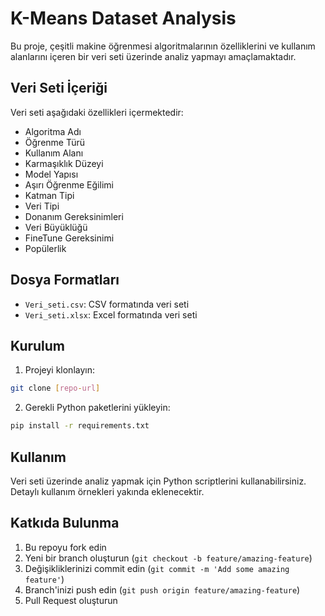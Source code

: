 # K-Means Dataset Analysis

Bu proje, çeşitli makine öğrenmesi algoritmalarının özelliklerini ve kullanım alanlarını içeren bir veri seti üzerinde analiz yapmayı amaçlamaktadır.

## Veri Seti İçeriği

Veri seti aşağıdaki özellikleri içermektedir:
- Algoritma Adı
- Öğrenme Türü
- Kullanım Alanı
- Karmaşıklık Düzeyi
- Model Yapısı
- Aşırı Öğrenme Eğilimi
- Katman Tipi
- Veri Tipi
- Donanım Gereksinimleri
- Veri Büyüklüğü
- FineTune Gereksinimi
- Popülerlik

## Dosya Formatları

- `Veri_seti.csv`: CSV formatında veri seti
- `Veri_seti.xlsx`: Excel formatında veri seti

## Kurulum

1. Projeyi klonlayın:
```bash
git clone [repo-url]
```

2. Gerekli Python paketlerini yükleyin:
```bash
pip install -r requirements.txt
```

## Kullanım

Veri seti üzerinde analiz yapmak için Python scriptlerini kullanabilirsiniz. Detaylı kullanım örnekleri yakında eklenecektir.

## Katkıda Bulunma

1. Bu repoyu fork edin
2. Yeni bir branch oluşturun (`git checkout -b feature/amazing-feature`)
3. Değişikliklerinizi commit edin (`git commit -m 'Add some amazing feature'`)
4. Branch'inizi push edin (`git push origin feature/amazing-feature`)
5. Pull Request oluşturun 
